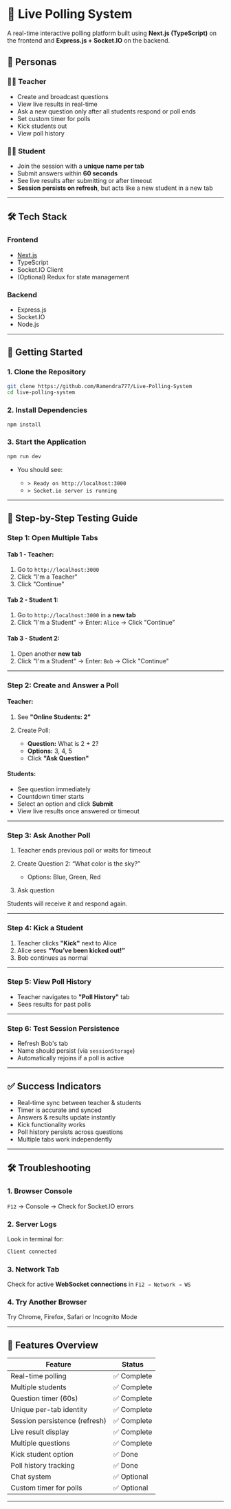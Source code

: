 # 🌟 Live Polling System

A real-time interactive polling platform built using **Next.js (TypeScript)** on the frontend and **Express.js + Socket.IO** on the backend.

## 👤 Personas

### 👩‍🏫 Teacher

* Create and broadcast questions
* View live results in real-time
* Ask a new question only after all students respond or poll ends
* Set custom timer for polls
* Kick students out
* View poll history

### 🧑‍🏫 Student

* Join the session with a **unique name per tab**
* Submit answers within **60 seconds**
* See live results after submitting or after timeout
* **Session persists on refresh**, but acts like a new student in a new tab

---

## 🛠️ Tech Stack

### Frontend

* [Next.js](https://nextjs.org/)
* TypeScript
* Socket.IO Client
* (Optional) Redux for state management

### Backend

* Express.js
* Socket.IO
* Node.js

---

## 🚀 Getting Started

### 1. Clone the Repository

```bash
git clone https://github.com/Ramendra777/Live-Polling-System
cd live-polling-system
```

### 2. Install Dependencies

```bash
npm install
```

### 3. Start the Application

```bash
npm run dev
```

* You should see:

  * `> Ready on http://localhost:3000`
  * `> Socket.io server is running`

---

## 🧪 Step-by-Step Testing Guide

### **Step 1: Open Multiple Tabs**

#### Tab 1 - Teacher:

1. Go to `http://localhost:3000`
2. Click "I'm a Teacher"
3. Click "Continue"

#### Tab 2 - Student 1:

1. Go to `http://localhost:3000` in a **new tab**
2. Click "I'm a Student" → Enter: `Alice` → Click "Continue"

#### Tab 3 - Student 2:

1. Open another **new tab**
2. Click "I'm a Student" → Enter: `Bob` → Click "Continue"

---

### **Step 2: Create and Answer a Poll**

#### Teacher:

1. See **"Online Students: 2"**
2. Create Poll:

   * **Question:** What is 2 + 2?
   * **Options:** 3, 4, 5
   * Click **"Ask Question"**

#### Students:

* See question immediately
* Countdown timer starts
* Select an option and click **Submit**
* View live results once answered or timeout

---

### **Step 3: Ask Another Poll**

1. Teacher ends previous poll or waits for timeout
2. Create Question 2: “What color is the sky?”

   * Options: Blue, Green, Red
3. Ask question

Students will receive it and respond again.

---

### **Step 4: Kick a Student**

1. Teacher clicks **"Kick"** next to Alice
2. Alice sees **“You’ve been kicked out!”**
3. Bob continues as normal

---

### **Step 5: View Poll History**

* Teacher navigates to **"Poll History"** tab
* Sees results for past polls

---

### **Step 6: Test Session Persistence**

* Refresh Bob's tab
* Name should persist (via `sessionStorage`)
* Automatically rejoins if a poll is active

---

## ✅ Success Indicators

* Real-time sync between teacher & students
* Timer is accurate and synced
* Answers & results update instantly
* Kick functionality works
* Poll history persists across questions
* Multiple tabs work independently

---

## 🛠 Troubleshooting

### 1. Browser Console

`F12` → Console → Check for Socket.IO errors

### 2. Server Logs

Look in terminal for:

```bash
Client connected
```

### 3. Network Tab

Check for active **WebSocket connections** in `F12 → Network → WS`

### 4. Try Another Browser

Try Chrome, Firefox, Safari or Incognito Mode

---

## 🧠 Features Overview

| Feature                       | Status      |
| ----------------------------- | ----------- |
| Real-time polling             | ✅ Complete  |
| Multiple students             | ✅ Complete  |
| Question timer (60s)          | ✅ Complete  |
| Unique per-tab identity       | ✅ Complete  |
| Session persistence (refresh) | ✅ Complete  |
| Live result display           | ✅ Complete  |
| Multiple questions            | ✅ Complete  |
| Kick student option           | ✅ Done      |
| Poll history tracking         | ✅ Done      |
| Chat system                   | ✅ Optional |
| Custom timer for polls        | ✅ Optional |

---

